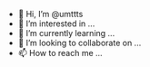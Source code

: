 - 👋 Hi, I’m @umttts
- 👀 I’m interested in ...
- 🌱 I’m currently learning ...
- 💞️ I’m looking to collaborate on ...
- 📫 How to reach me ...

<!---
umttts/umttts is a ✨ special ✨ repository because its `README.md` (this file) appears on your GitHub profile.
You can click the Preview link to take a look at your changes.
--->
